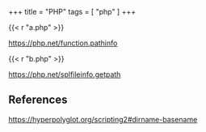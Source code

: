 +++
title = "PHP"
tags = [ "php" ]
+++

{{< r "a.php" >}}

<https://php.net/function.pathinfo>

{{< r "b.php" >}}

<https://php.net/splfileinfo.getpath>

## References

<https://hyperpolyglot.org/scripting2#dirname-basename>
